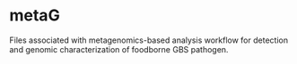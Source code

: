 # metaG
Files associated with metagenomics-based analysis workflow for detection and genomic characterization of foodborne GBS pathogen.
